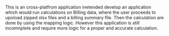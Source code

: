 This is an cross-platfrom application inetended develop an application which would run calculations on Billing data, where the user proceeds to upoload zipped xlsx files and a billing summary file.
Then the calculation are done by using the mapping logic.
However this application is still incomnplete and require more logic for a proper and accurate calculation.
